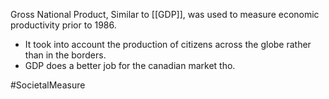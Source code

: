 Gross National Product, Similar to [[GDP]], was used to measure economic productivity prior to 1986. 
- It took into account the production of citizens across the globe rather than in the borders.
- GDP does a better job for the canadian market tho.

#SocietalMeasure 